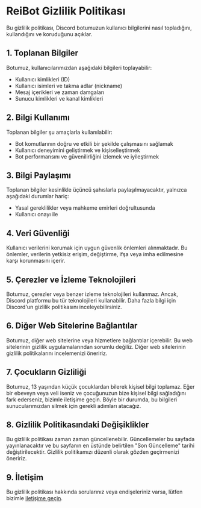 # ReiBot Gizlilik Politikası

Bu gizlilik politikası, Discord botumuzun kullanıcı bilgilerini nasıl topladığını, kullandığını ve koruduğunu açıklar.

## 1. Toplanan Bilgiler
Botumuz, kullanıcılarımızdan aşağıdaki bilgileri toplayabilir:
- Kullanıcı kimlikleri (ID)
- Kullanıcı isimleri ve takma adlar (nickname)
- Mesaj içerikleri ve zaman damgaları
- Sunucu kimlikleri ve kanal kimlikleri

## 2. Bilgi Kullanımı
Toplanan bilgiler şu amaçlarla kullanılabilir:
- Bot komutlarının doğru ve etkili bir şekilde çalışmasını sağlamak
- Kullanıcı deneyimini geliştirmek ve kişiselleştirmek
- Bot performansını ve güvenilirliğini izlemek ve iyileştirmek

## 3. Bilgi Paylaşımı
Toplanan bilgiler kesinlikle üçüncü şahıslarla paylaşılmayacaktır, yalnızca aşağıdaki durumlar hariç:
- Yasal gereklilikler veya mahkeme emirleri doğrultusunda
- Kullanıcı onayı ile

## 4. Veri Güvenliği
Kullanıcı verilerini korumak için uygun güvenlik önlemleri alınmaktadır. Bu önlemler, verilerin yetkisiz erişim, değiştirme, ifşa veya imha edilmesine karşı korunmasını içerir.

## 5. Çerezler ve İzleme Teknolojileri
Botumuz, çerezler veya benzer izleme teknolojileri kullanmaz. Ancak, Discord platformu bu tür teknolojileri kullanabilir. Daha fazla bilgi için Discord'un gizlilik politikasını inceleyebilirsiniz.

## 6. Diğer Web Sitelerine Bağlantılar
Botumuz, diğer web sitelerine veya hizmetlere bağlantılar içerebilir. Bu web sitelerinin gizlilik uygulamalarından sorumlu değiliz. Diğer web sitelerinin gizlilik politikalarını incelemenizi öneririz.

## 7. Çocukların Gizliliği
Botumuz, 13 yaşından küçük çocuklardan bilerek kişisel bilgi toplamaz. Eğer bir ebeveyn veya veli iseniz ve çocuğunuzun bize kişisel bilgi sağladığını fark ederseniz, bizimle iletişime geçin. Böyle bir durumda, bu bilgileri sunucularımızdan silmek için gerekli adımları atacağız.

## 8. Gizlilik Politikasındaki Değişiklikler
Bu gizlilik politikası zaman zaman güncellenebilir. Güncellemeler bu sayfada yayınlanacaktır ve bu sayfanın en üstünde belirtilen "Son Güncelleme" tarihi değiştirilecektir. Gizlilik politikamızı düzenli olarak gözden geçirmenizi öneririz.

## 9. İletişim
Bu gizlilik politikası hakkında sorularınız veya endişeleriniz varsa, lütfen bizimle [iletişime geçin](mailto:reibotcontact@gmail.com).

